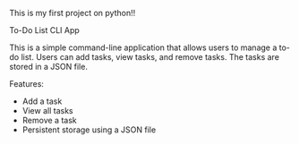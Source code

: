 This is my first project on python!!

To-Do List CLI App

This is a simple command-line application that allows users to manage a to-do list.
Users can add tasks, view tasks, and remove tasks. The tasks are stored in a JSON file.

Features:
- Add a task
- View all tasks
- Remove a task
- Persistent storage using a JSON file

